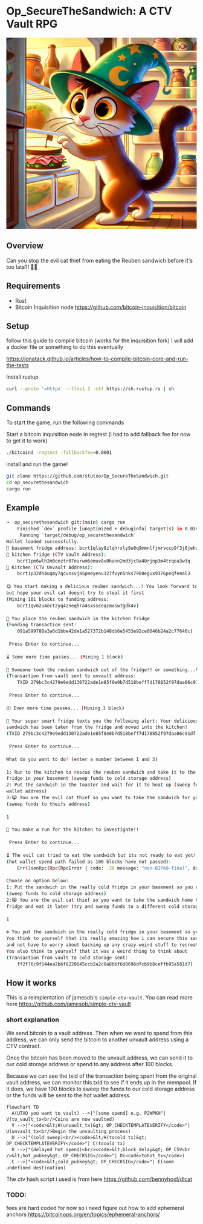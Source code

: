 # Op_SecureTheSandwich: A CTV Vault RPG

![alt text](image.png)

## Overview

Can you stop the evil cat thief from eating the Reuben sandwich before it's too late?! 🥪🐱

## Requirements

- Rust
- Bitcoin Inquisition node https://github.com/bitcoin-inquisition/bitcoin

## Setup

follow this guide to compile bitcoin (works for the inquisition fork) I will add a docker file or something to do this eventually

https://jonatack.github.io/articles/how-to-compile-bitcoin-core-and-run-the-tests

Install rustup

```bash
curl --proto '=https' --tlsv1.2 -sSf https://sh.rustup.rs | sh
```

## Commands

To start the game, run the following commands

Start a bitcoin inquisition node in regtest (i had to add fallback fee for now to get it to work)
```bash
./bitcoind -regtest -fallbackfee=0.0001
```

install and run the game!
```bash
git clone https://github.com/stutxo/Op_SecureTheSandwich.git
cd op_securethesandwich
cargo run
```

## Example

```bash
➜  op_securethesandwich git:(main) cargo run
    Finished `dev` profile [unoptimized + debuginfo] target(s) in 0.03s
     Running `target/debug/op_securethesandwich`
Wallet loaded successfully.
🥶 basement fridge address: bcrt1qlay8zlqhrsly9u0q9mmnlfjmrvccp9f3j0jehz
🧊 kitchen fridge (CTV Vault Address):
    bcrt1pm6wlh2m0cmztr07nurwm6emuv8u0hann2md3jc9a40rjnp3m4trqea3w3q
🍴 Kitchen (CTV Unvault Address):
    bcrt1p32dh4uqmy7qcvssvja5pmeyenu327fvyn5nks7908egux9376pnqfemal3

😋 You start making a delicious reuben sandwich...! You look forward to eating it later,
but hope your evil cat doesnt try to steal it first
(Mining 101 blocks to funding address:
    bcrt1qv6zu4ectzyq4zneqhra4sxssceqcmxsw7gdk4v)

🥪 You place the reuben sandwich in the kitchen fridge
(Funding transaction sent:
    091a599788a3a6d1bbe42de1a527372b148db6e5453e92ce0046b24a2c77640c)

 Press Enter to continue...

⌛ Some more time passes... (Mining 1 block)

🚨 Someone took the reuben sandwich out of the fridge!! or something...😹
(Transaction from vault sent to unvault address:
    TXID 279bc3c4279e9edd130722ade1e85f0e0b7d518beff7d178852f97daa06c91df)

 Press Enter to continue...

🕗 Even more time passes... (Mining 1 block)

📲 Your super smart fridge texts you the following alert: Your delicious reuben
sandwich has been taken from the fridge and moved into the kitchen!
(TXID 279bc3c4279e9edd130722ade1e85f0e0b7d518beff7d178852f97daa06c91df FOUND IN MEMPOOL!!)

 Press Enter to continue...

What do you want to do? (enter a number between 1 and 3)

1: Run to the kitchen to rescue the reuben sandwich and take it to the really cold
fridge in your basement (sweep funds to cold storage address)
2: Put the sandwich in the toaster and wait for it to heat up (sweep funds to hot
wallet address)
3:😹 You are the evil cat thief so you want to take the sandwich for yourself
(sweep funds to theifs address)

1

🏃 You make a run for the kitchen to investigate!!

 Press Enter to continue...

⏳ The evil cat tried to eat the sandwich but its not ready to eat yet!!!
(hot wallet spend path failed as 100 blocks have not passed):
    Err(JsonRpc(Rpc(RpcError { code: -26 message: "non-BIP68-final", data: None })))

Choose an option below:
1: Put the sandwich in the really cold fridge in your basement so you can eat it later
(sweep funds to cold storage address)
2:😹 You are the evil cat thief so you want to take the sandwich home to your own
fridge and eat it later (try and sweep funds to a different cold storage address)

1

❄️ You put the sandwich in the really cold fridge in your basement so you can eat it later.
You think to yourself that its really amazing how i can secure this sandwich so easily
and not have to worry about backing up any crazy weird stuff to recreate the sandwich.
You also think to yourself that it was a weird thing to think about
(Transaction from vault to cold storage sent:
    ff2f76c9f144ea2b6f8220645ccb2a2c0a8b6f6d8696dfcb9b8ceffb95a581d7)
```

## How it works

This is a reimplentation of jamesob's `simple-ctv-vault`. You can read more here https://github.com/jamesob/simple-ctv-vault

### short explanation

We send bitcoin to a vault address. Then when we want to spend from this address, we can only send the bitcoin to another unvault address using a CTV contract.

Once the bitcoin has been moved to the unvault address, we can send it to our cold storage address or spend to any address after 100 blocks.

Because we can see the txid of the transaction being spent from the original vault address, we can monitor this txid to see if it ends up in the mempool.
If it does, we have 100 blocks to sweep the funds to our cold storage address or the funds will be sent to the hot wallet address.


```mermaid
flowchart TD
  A(UTXO you want to vault) -->|"[some spend] e.g. P2WPKH"| V(to_vault_tx<br/>Coins are now vaulted)
  V -->|"<code>&lt;H(unvault_tx)&gt; OP_CHECKTEMPLATEVERIFY</code>"| U(unvault_tx<br/>Begin the unvaulting process)
  U -->|"(cold sweep)<br/><code>&lt;H(tocold_tx)&gt; OP_CHECKTEMPLATEVERIFY</code>"| C(tocold_tx)
  U -->|"(delayed hot spend)<br/><code>&lt;block_delay&gt; OP_CSV<br />&lt;hot_pubkey&gt; OP_CHECKSIG</code>"| D(<code>tohot_tx</code>)
  C -->|"<code>&lt;cold_pubkey&gt; OP_CHECKSIG</code>"| E(some undefined destination)
```


The ctv hash script i used is from here https://github.com/bennyhodl/dlcat


### TODO:

fees are hard coded for now so i need figure out how to add ephemeral anchors https://bitcoinops.org/en/topics/ephemeral-anchors/
